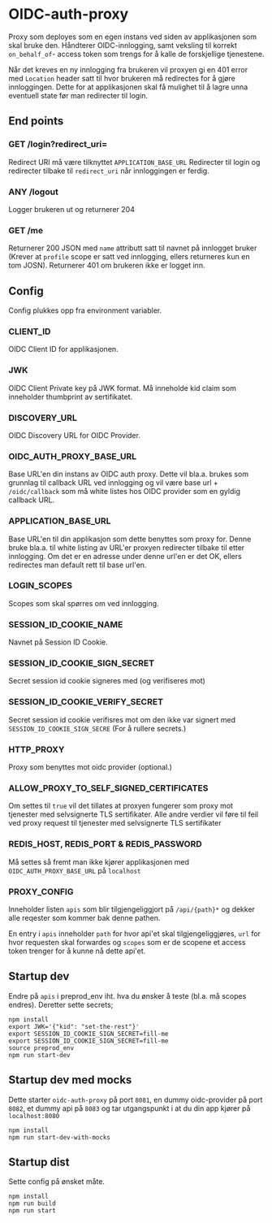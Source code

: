 # OIDC-auth-proxy

Proxy som deployes som en egen instans ved siden av applikasjonen som skal bruke den.
Håndterer OIDC-innlogging, samt veksling til korrekt `on_behalf_of`- access token som trengs for å kalle de forskjellige tjenestene.

Når det kreves en ny innlogging fra brukeren vil proxyen gi en 401 error med `Location` header satt til hvor brukeren må redirectes for å gjøre innloggingen. Dette for at applikasjonen skal få mulighet til å lagre unna eventuell state før man redirecter til login.

## End points
### GET /login?redirect_uri=
Redirect URI må være tilknyttet `APPLICATION_BASE_URL`
Redirecter til login og redirecter tilbake til `redirect_uri` når innloggingen er ferdig.
### ANY /logout
Logger brukeren ut og returnerer 204
### GET /me
Returnerer 200 JSON med `name` attributt satt til navnet på innlogget bruker (Krever at `profile` scope er satt ved innlogging, ellers returneres kun en tom JOSN).
Returnerer 401 om brukeren ikke er logget inn.
## Config
Config plukkes opp fra environment variabler.
### CLIENT_ID
OIDC Client ID for applikasjonen.
### JWK
OIDC Client Private key på JWK format. Må inneholde kid claim som inneholder thumbprint av sertifikatet.
### DISCOVERY_URL
OIDC Discovery URL for OIDC Provider.
### OIDC_AUTH_PROXY_BASE_URL
Base URL'en din instans av OIDC auth proxy. Dette vil bla.a. brukes som grunnlag til callback URL ved innlogging og vil være base url + `/oidc/callback` som må white listes hos OIDC provider som en gyldig callback URL.
### APPLICATION_BASE_URL
Base URL'en til din applikasjon som dette benyttes som proxy for. Denne bruke bla.a. til white listing av URL'er proxyen redirecter tilbake til etter innlogging. Om det er en adresse under denne url'en er det OK, ellers redirectes man default rett til base url'en.
### LOGIN_SCOPES
Scopes som skal spørres om ved innlogging.
### SESSION_ID_COOKIE_NAME
Navnet på Session ID Cookie.
### SESSION_ID_COOKIE_SIGN_SECRET
Secret session id cookie signeres med (og verifiseres mot)
### SESSION_ID_COOKIE_VERIFY_SECRET
Secret session id cookie verifisres mot om den ikke var signert med `SESSION_ID_COOKIE_SIGN_SECRE` (For å rullere secrets.)
### HTTP_PROXY
Proxy som benyttes mot oidc provider (optional.)
### ALLOW_PROXY_TO_SELF_SIGNED_CERTIFICATES
Om settes til `true` vil det tillates at proxyen fungerer som proxy mot tjenester med selvsignerte TLS sertifikater.
Alle andre verdier vil føre til feil ved proxy request til tjenester med selvsignerte TLS sertifikater
### REDIS_HOST, REDIS_PORT & REDIS_PASSWORD
Må settes så fremt man ikke kjører applikasjonen med `OIDC_AUTH_PROXY_BASE_URL` på `localhost`
### PROXY_CONFIG
Inneholder listen `apis` som blir tilgjengeliggjort på `/api/{path}*` og dekker alle reqester som kommer bak denne pathen.

En entry i `apis` inneholder `path` for hvor api'et skal tilgjengeliggjøres, `url` for hvor requesten skal forwardes og `scopes` som er de scopene et access token trenger for å kunne nå dette api'et.

## Startup dev
Endre på `apis` i preprod_env iht. hva du ønsker å teste (bl.a. må scopes endres). Deretter sette secrets;
```
npm install
export JWK='{"kid": "set-the-rest"}'
export SESSION_ID_COOKIE_SIGN_SECRET=fill-me
export SESSION_ID_COOKIE_SIGN_SECRET=fill-me
source preprod_env
npm run start-dev
```

## Startup dev med mocks
Dette starter `oidc-auth-proxy` på port `8081`, en dummy oidc-provider på port `8082`, et dummy api på `8083` og tar utgangspunkt i at du din app kjører på `localhost:8080`
```
npm install
npm run start-dev-with-mocks
```

## Startup dist
Sette config på ønsket måte.
```
npm install
npm run build
npm run start
```
